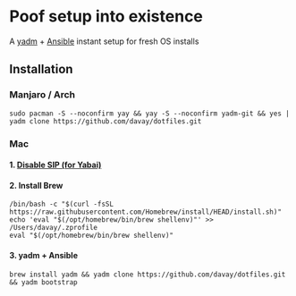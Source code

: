 # Poof setup into existence

A [yadm](https://yadm.io/) + [Ansible](https://docs.ansible.com/ansible/latest/user_guide/index.html#getting-started) instant setup for fresh OS installs
 
## Installation

### Manjaro / Arch
```
sudo pacman -S --noconfirm yay && yay -S --noconfirm yadm-git && yes | yadm clone https://github.com/davay/dotfiles.git
```

### Mac

#### 1. [Disable SIP (for Yabai)](https://github.com/koekeishiya/yabai/wiki/Disabling-System-Integrity-Protection)

#### 2. Install Brew
``` 
/bin/bash -c "$(curl -fsSL https://raw.githubusercontent.com/Homebrew/install/HEAD/install.sh)"
echo 'eval "$(/opt/homebrew/bin/brew shellenv)"' >> /Users/davay/.zprofile
eval "$(/opt/homebrew/bin/brew shellenv)"
```

#### 3. yadm + Ansible
```
brew install yadm && yadm clone https://github.com/davay/dotfiles.git && yadm bootstrap
```
